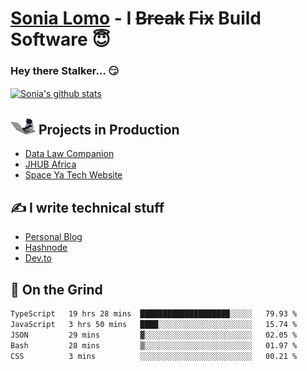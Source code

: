# [Sonia Lomo](https://sonylomo.github.io/) - I ~~Break~~ ~~Fix~~ Build Software 😇
### Hey there Stalker... 😏 

<a href="https://github.com/sonylomo/github-readme-stats">
  <img align="center" src="https://media.giphy.com/media/lU05nFSW6Y2A/giphy.gif" alt="Sonia's github stats" />
</a>

## <img src="assets/devcat.gif" width="40"> Projects in Production
- [Data Law Companion](https://datalawcompanion.org/)
- [JHUB Africa](https://jhubafrica.com/)
- [Space Ya Tech Website](https://www.spaceyatech.com/)

## ✍️ I write technical stuff
- [Personal Blog](https://sonylomo-github-io.vercel.app/blog)
- [Hashnode](https://sonylomo.hashnode.dev/)
- [Dev.to](https://dev.to/sonylomo)

## 🤡 On the Grind
<!--START_SECTION:waka-->

```txt
TypeScript   19 hrs 28 mins  ████████████████████░░░░░   79.93 %
JavaScript   3 hrs 50 mins   ████░░░░░░░░░░░░░░░░░░░░░   15.74 %
JSON         29 mins         ▓░░░░░░░░░░░░░░░░░░░░░░░░   02.05 %
Bash         28 mins         ▒░░░░░░░░░░░░░░░░░░░░░░░░   01.97 %
CSS          3 mins          ░░░░░░░░░░░░░░░░░░░░░░░░░   00.21 %
```

<!--END_SECTION:waka-->
